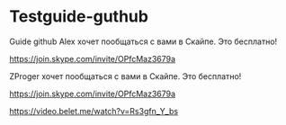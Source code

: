 # Testguide-guthub
Guide github
Alex хочет пообщаться с вами в Скайпе. Это бесплатно!

https://join.skype.com/invite/OPfcMaz3679a



ZProger хочет пообщаться с вами в Скайпе. Это бесплатно!

https://join.skype.com/invite/OPfcMaz3679a



https://video.belet.me/watch?v=Rs3gfn_Y_bs
